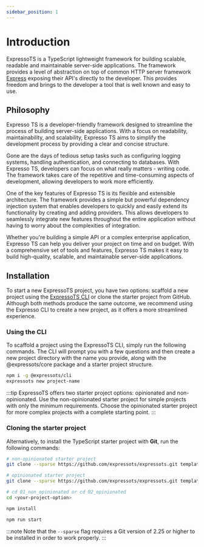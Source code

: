 ```yaml
---
sidebar_position: 1
---
```


# Introduction

ExpressoTS is a TypeScript lightweight framework for building scalable, readable and maintainable server-side applications.
The framework provides a level of abstraction on top of common HTTP server framework [Express](https://expressjs.com/) exposing their API's directly to the developer. This provides freedom and brings to the developer a tool that is well known and easy to use.

## Philosophy

Expresso TS is a developer-friendly framework designed to streamline the process of building server-side applications. With a focus on readability, maintainability, and scalability, Expresso TS aims to simplify the development process by providing a clear and concise structure.

Gone are the days of tedious setup tasks such as configuring logging systems, handling authentication, and connecting to databases. With Expresso TS, developers can focus on what really matters - writing code. The framework takes care of the repetitive and time-consuming aspects of development, allowing developers to work more efficiently.

One of the key features of Expresso TS is its flexible and extensible architecture. The framework provides a simple but powerful dependency injection system that enables developers to quickly and easily extend its functionality by creating and adding providers. This allows developers to seamlessly integrate new features throughout the entire application without having to worry about the complexities of integration.

Whether you're building a simple API or a complex enterprise application, Expresso TS can help you deliver your project on time and on budget. With a comprehensive set of tools and features, Expresso TS makes it easy to build high-quality, scalable, and maintainable server-side applications.

## Installation

To start a new ExpressoTS project, you have two options: scaffold a new project using the [ExpressoTS CLI]("") or clone the starter project from GitHub. Although both methods produce the same outcome, we recommend using the Expresso CLI to create a new project, as it offers a more streamlined experience.

### Using the CLI

To scaffold a project using the ExpressoTS CLI, simply run the following commands. The CLI will prompt you with a few questions and then create a new project directory with the name you provide, along with the @expressots/core package and a starter project structure.

```bash
npm i -g @expressots/cli
expressots new project-name
```

:::tip
ExpressoTS offers two starter project options: opinionated and non-opinionated. Use the non-opinionated starter project for simple projects with only the minimum requirements. Choose the opinionated starter project for more complex projects with a complete starting point.
:::

### Cloning the starter project

Alternatively, to install the TypeScript starter project with **Git**, run the following commands:

```bash
# non-opinionated starter project
git clone --sparse https://github.com/expressots/expressots.git templates/01_non_opinionated --filter=blob:none 
```

```bash
# opinionated starter project
git clone --sparse https://github.com/expressots/expressots.git templates/02_opinionated --filter=blob:none 
```

```bash
# cd 01_non_opinionated or cd 02_opinionated
cd <your-project-option> 

npm install

npm run start
```

:::note
Note that the `--sparse` flag requires a Git version of 2.25 or higher to be installed in order to work properly.
:::